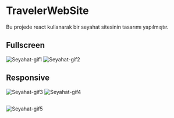 # TravelerWebSite
Bu projede react kullanarak bir seyahat sitesinin  tasarımı yapılmıştır.
## Fullscreen
![Seyahat-gif1](https://github.com/user-attachments/assets/42b80372-b8cc-493a-b278-963b519bb590)
![Seyahat-gif2](https://github.com/user-attachments/assets/cdc2e2ea-9546-433e-9a06-3564db760f2e)
<br/>
## Responsive
![Seyahat-gif3](https://github.com/user-attachments/assets/e5019ff7-a780-4816-95ed-5e9491c4f595)
![Seyahat-gif4](https://github.com/user-attachments/assets/d976cfe7-8494-4a6d-9350-0fc4d98c8126)

## 
![Seyahat-gif5](https://github.com/user-attachments/assets/696d8c07-df1f-440f-bf94-ad02d86cdd1d)
